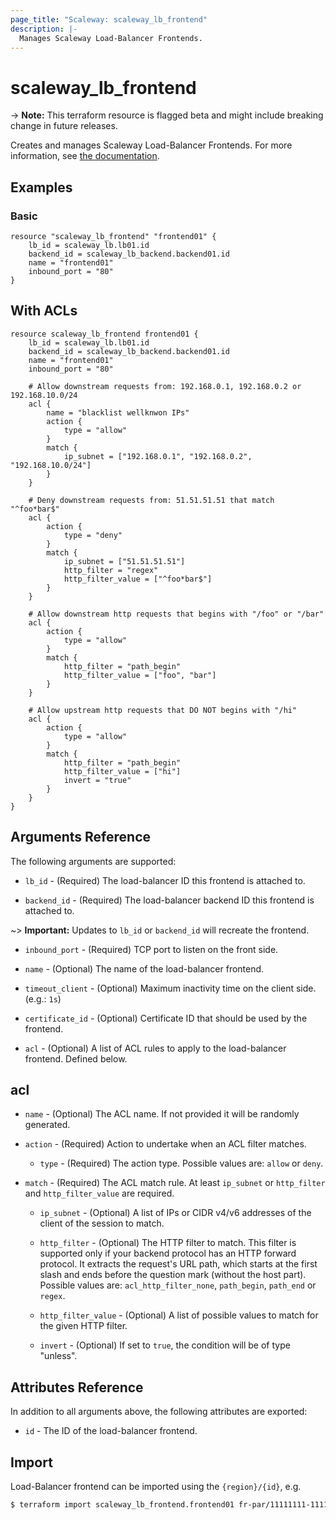 ```yaml
---
page_title: "Scaleway: scaleway_lb_frontend"
description: |-
  Manages Scaleway Load-Balancer Frontends.
---
```


# scaleway_lb_frontend

-> **Note:** This terraform resource is flagged beta and might include breaking change in future releases.

Creates and manages Scaleway Load-Balancer Frontends. For more information, see [the documentation](https://developers.scaleway.com/en/products/lb/api).

## Examples

### Basic

```hcl
resource "scaleway_lb_frontend" "frontend01" {
    lb_id = scaleway_lb.lb01.id
    backend_id = scaleway_lb_backend.backend01.id
    name = "frontend01"
    inbound_port = "80"
}
```

## With ACLs

```hcl
resource scaleway_lb_frontend frontend01 {
    lb_id = scaleway_lb.lb01.id
    backend_id = scaleway_lb_backend.backend01.id
    name = "frontend01"
    inbound_port = "80"

    # Allow downstream requests from: 192.168.0.1, 192.168.0.2 or 192.168.10.0/24
    acl {
        name = "blacklist wellknwon IPs"
        action {
            type = "allow"
        }
        match {
            ip_subnet = ["192.168.0.1", "192.168.0.2", "192.168.10.0/24"]
        }
    }

    # Deny downstream requests from: 51.51.51.51 that match "^foo*bar$"
    acl {
        action {
            type = "deny"
        }
        match {
            ip_subnet = ["51.51.51.51"]
            http_filter = "regex"
            http_filter_value = ["^foo*bar$"]
        }
    }

    # Allow downstream http requests that begins with "/foo" or "/bar"
    acl {
        action {
            type = "allow"
        }
        match {
            http_filter = "path_begin"
            http_filter_value = ["foo", "bar"]
        }
    }

    # Allow upstream http requests that DO NOT begins with "/hi"
    acl {
        action {
            type = "allow"
        }
        match {
            http_filter = "path_begin"
            http_filter_value = ["hi"]
            invert = "true"
        }
    }
}
```

## Arguments Reference

The following arguments are supported:

- `lb_id` - (Required) The load-balancer ID this frontend is attached to.

- `backend_id` - (Required) The load-balancer backend ID this frontend is attached to.

~> **Important:** Updates to `lb_id` or `backend_id` will recreate the frontend.

- `inbound_port` - (Required) TCP port to listen on the front side.

- `name` - (Optional) The name of the load-balancer frontend.

- `timeout_client` - (Optional) Maximum inactivity time on the client side. (e.g.: `1s`)

- `certificate_id` - (Optional) Certificate ID that should be used by the frontend.

- `acl` - (Optional) A list of ACL rules to apply to the load-balancer frontend.  Defined below.

## acl

- `name` - (Optional) The ACL name. If not provided it will be randomly generated.
  
- `action` - (Required) Action to undertake when an ACL filter matches.
  
    - `type` - (Required) The action type. Possible values are: `allow` or `deny`.
  
- `match` - (Required) The ACL match rule. At least `ip_subnet` or `http_filter` and `http_filter_value` are required.

    - `ip_subnet` - (Optional) A list of IPs or CIDR v4/v6 addresses of the client of the session to match.

    - `http_filter` - (Optional) The HTTP filter to match. This filter is supported only if your backend protocol has an HTTP forward protocol.
       It extracts the request's URL path, which starts at the first slash and ends before the question mark (without the host part).
       Possible values are: `acl_http_filter_none`, `path_begin`, `path_end` or `regex`.

    - `http_filter_value` - (Optional) A list of possible values to match for the given HTTP filter.

    - `invert` - (Optional) If set to `true`, the condition will be of type "unless".

## Attributes Reference

In addition to all arguments above, the following attributes are exported:

- `id` - The ID of the load-balancer frontend.

## Import

Load-Balancer frontend can be imported using the `{region}/{id}`, e.g.

```bash
$ terraform import scaleway_lb_frontend.frontend01 fr-par/11111111-1111-1111-1111-111111111111
```
